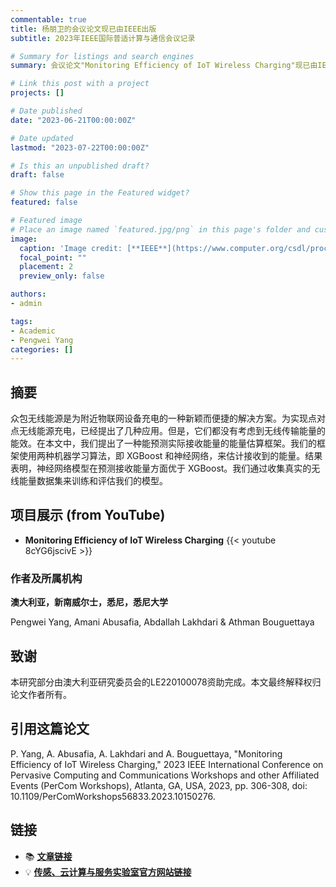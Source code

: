 ```yaml
---
commentable: true
title: 杨朋卫的会议论文现已由IEEE出版
subtitle: 2023年IEEE国际普适计算与通信会议记录

# Summary for listings and search engines
summary: 会议论文"Monitoring Efficiency of IoT Wireless Charging"现已由IEEE出版。

# Link this post with a project
projects: []

# Date published
date: "2023-06-21T00:00:00Z"

# Date updated
lastmod: "2023-07-22T00:00:00Z"

# Is this an unpublished draft?
draft: false

# Show this page in the Featured widget?
featured: false

# Featured image
# Place an image named `featured.jpg/png` in this page's folder and customize its options here.
image:
  caption: 'Image credit: [**IEEE**](https://www.computer.org/csdl/proceedings-article/percom-workshops/2023/10150276/1O9TMsRtsha)'
  focal_point: ""
  placement: 2
  preview_only: false

authors:
- admin

tags:
- Academic
- Pengwei Yang
categories: []
---
```


## 摘要

众包无线能源是为附近物联网设备充电的一种新颖而便捷的解决方案。为实现点对点无线能源充电，已经提出了几种应用。但是，它们都没有考虑到无线传输能量的能效。在本文中，我们提出了一种能预测实际接收能量的能量估算框架。我们的框架使用两种机器学习算法，即 XGBoost 和神经网络，来估计接收到的能量。结果表明，神经网络模型在预测接收能量方面优于 XGBoost。我们通过收集真实的无线能量数据集来训练和评估我们的模型。

## 项目展示 (from YouTube)

- **Monitoring Efficiency of IoT Wireless Charging**
{{< youtube 8cYG6jscivE >}}

### 作者及所属机构

**澳大利亚，新南威尔士，悉尼，悉尼大学**

Pengwei Yang, Amani Abusafia, Abdallah Lakhdari & Athman Bouguettaya

## 致谢

本研究部分由澳大利亚研究委员会的LE220100078资助完成。本文最终解释权归论文作者所有。

## 引用这篇论文

P. Yang, A. Abusafia, A. Lakhdari and A. Bouguettaya, "Monitoring Efficiency of IoT Wireless Charging," 2023 IEEE International Conference on Pervasive Computing and Communications Workshops and other Affiliated Events (PerCom Workshops), Atlanta, GA, USA, 2023, pp. 306-308, doi: 10.1109/PerComWorkshops56833.2023.10150276.

## 链接

- 📚 [**文章链接**](https://ieeexplore.ieee.org/document/10150276)
- 💡 [**传感、云计算与服务实验室官方网站链接**](http://scslab.net/)

